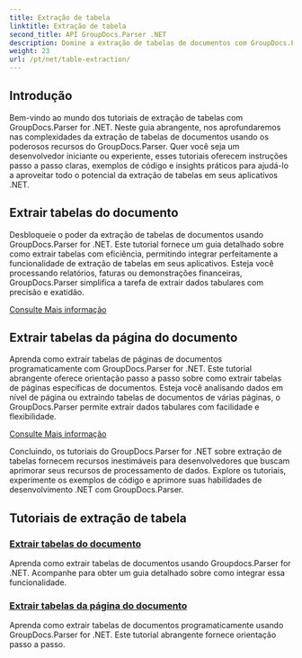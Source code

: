 ```yaml
---
title: Extração de tabela
linktitle: Extração de tabela
second_title: API GroupDocs.Parser .NET
description: Domine a extração de tabelas de documentos com GroupDocs.Parser for .NET. Aprenda a extrair tabelas programaticamente para um processamento de dados eficiente.
weight: 23
url: /pt/net/table-extraction/
---
```

## Introdução

Bem-vindo ao mundo dos tutoriais de extração de tabelas com GroupDocs.Parser for .NET. Neste guia abrangente, nos aprofundaremos nas complexidades da extração de tabelas de documentos usando os poderosos recursos do GroupDocs.Parser. Quer você seja um desenvolvedor iniciante ou experiente, esses tutoriais oferecem instruções passo a passo claras, exemplos de código e insights práticos para ajudá-lo a aproveitar todo o potencial da extração de tabelas em seus aplicativos .NET.

## Extrair tabelas do documento
Desbloqueie o poder da extração de tabelas de documentos usando GroupDocs.Parser for .NET. Este tutorial fornece um guia detalhado sobre como extrair tabelas com eficiência, permitindo integrar perfeitamente a funcionalidade de extração de tabelas em seus aplicativos. Esteja você processando relatórios, faturas ou demonstrações financeiras, GroupDocs.Parser simplifica a tarefa de extrair dados tabulares com precisão e exatidão.

[Consulte Mais informação](./extract-tables-from-document/)

## Extrair tabelas da página do documento
Aprenda como extrair tabelas de páginas de documentos programaticamente com GroupDocs.Parser for .NET. Este tutorial abrangente oferece orientação passo a passo sobre como extrair tabelas de páginas específicas de documentos. Esteja você analisando dados em nível de página ou extraindo tabelas de documentos de várias páginas, o GroupDocs.Parser permite extrair dados tabulares com facilidade e flexibilidade.

[Consulte Mais informação](./extract-tables-from-document-page/)

Concluindo, os tutoriais do GroupDocs.Parser for .NET sobre extração de tabelas fornecem recursos inestimáveis para desenvolvedores que buscam aprimorar seus recursos de processamento de dados. Explore os tutoriais, experimente os exemplos de código e aprimore suas habilidades de desenvolvimento .NET com GroupDocs.Parser.
## Tutoriais de extração de tabela
### [Extrair tabelas do documento](./extract-tables-from-document/)
Aprenda como extrair tabelas de documentos usando Groupdocs.Parser for .NET. Acompanhe para obter um guia detalhado sobre como integrar essa funcionalidade.
### [Extrair tabelas da página do documento](./extract-tables-from-document-page/)
Aprenda como extrair tabelas de documentos programaticamente usando GroupDocs.Parser for .NET. Este tutorial abrangente fornece orientação passo a passo.
